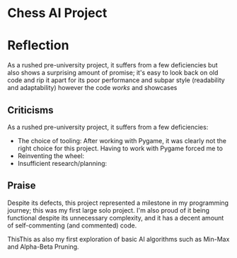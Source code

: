 # Chess AI Project



# Reflection

As a rushed pre-university project, it suffers from a few deficiencies but also shows a surprising amount of promise; it's easy to look back on old code and rip it apart for its poor performance and subpar style (readability and adaptability) however the code *works* and showcases 

## Criticisms 

As a rushed pre-university project, it suffers from a few deficiencies:
- The choice of tooling: After working with Pygame, it was clearly not the right choice for this project. Having to work with Pygame forced me to 
- Reinventing the wheel: 
- Insufficient research/planning: 

## Praise 

Despite its defects, this project represented a milestone in my programming journey; this was my first large solo project. 
I'm also proud of it being functional despite its unnecessary complexity, and it has a decent amount of self-commenting (and commented) code. 

ThisThis as also my first exploration of basic AI algorithms such as Min-Max and Alpha-Beta Pruning. 